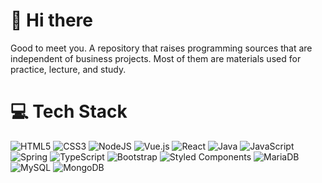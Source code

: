 # 💬 Hi there
Good to meet you. A repository that raises programming sources that are independent of business projects. Most of them are materials used for practice, lecture, and study.

# 💻 Tech Stack
![HTML5](https://img.shields.io/badge/html5-%23E34F26.svg?style=flat&logo=html5&logoColor=white) ![CSS3](https://img.shields.io/badge/css3-%231572B6.svg?style=flat&logo=css3&logoColor=white)  ![NodeJS](https://img.shields.io/badge/node.js-339933?style=flat&logo=Node.js&logoColor=white) ![Vue.js](https://img.shields.io/badge/vuejs-%2335495e.svg?style=flat&logo=vuedotjs&logoColor=%234FC08D) ![React](https://img.shields.io/badge/react-%2320232a.svg?style=flat&logo=react&logoColor=%2361DAFB) ![Java](https://img.shields.io/badge/Java-007396?style=flat&logo=OpenJDK&logoColor=white) ![JavaScript](https://img.shields.io/badge/javascript-%23323330.svg?style=flat&logo=javascript&logoColor=%23F7DF1E) ![Spring](https://img.shields.io/badge/Spring-6DB33F?style=flat&logo=Spring&logoColor=white) ![TypeScript](https://img.shields.io/badge/typescript-%23007ACC.svg?style=flat&logo=typescript&logoColor=white) ![Bootstrap](https://img.shields.io/badge/bootstrap-%23563D7C.svg?style=flat&logo=bootstrap&logoColor=white)  ![Styled Components](https://img.shields.io/badge/styled--components-DB7093?style=flat&logo=styled-components&logoColor=white)  ![MariaDB](https://img.shields.io/badge/MariaDB-003545?style=flat-square&logo=mariaDB&logoColor=white) ![MySQL](https://img.shields.io/badge/MySQL-4479A1?style=flat-square&logo=MySQL&logoColor=white)  ![MongoDB](https://img.shields.io/badge/MongoDB-47A248?style=flat-square&logo=MongoDB&logoColor=white)
